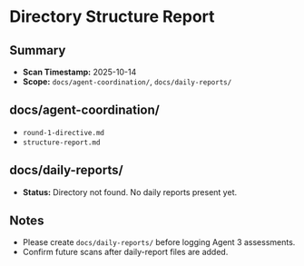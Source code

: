 # Directory Structure Report

## Summary
- **Scan Timestamp:** 2025-10-14
- **Scope:** `docs/agent-coordination/`, `docs/daily-reports/`

## docs/agent-coordination/
- `round-1-directive.md`
- `structure-report.md`

## docs/daily-reports/
- **Status:** Directory not found. No daily reports present yet.

## Notes
- Please create `docs/daily-reports/` before logging Agent 3 assessments.
- Confirm future scans after daily-report files are added.
